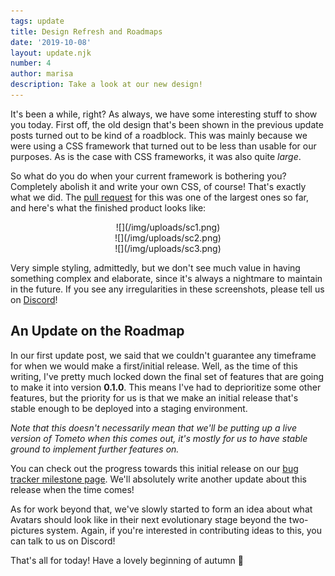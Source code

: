 ```yaml
---
tags: update
title: Design Refresh and Roadmaps
date: '2019-10-08'
layout: update.njk
number: 4
author: marisa
description: Take a look at our new design!
---
```

It's been a while, right? As always, we have some interesting stuff to show you today. First off, the old design that's been shown in the previous update posts turned out to be kind of a roadblock. This was mainly because we were using a CSS framework that turned out to be less than usable for our purposes. As is the case with CSS frameworks, it was also quite _large_.

So what do you do when your current framework is bothering you? Completely abolish it and write your own CSS, of course! That's exactly what we did. The [pull request](https://marie.marisa.cloud/t/tometo/pulls/3) for this was one of the largest ones so far, and here's what the finished product looks like:

<center>![](/img/uploads/sc1.png)</center>

<center>![](/img/uploads/sc2.png)</center>

<center>![](/img/uploads/sc3.png)</center>

Very simple styling, admittedly, but we don't see much value in having something complex and elaborate, since it's always a nightmare to maintain in the future. If you see any irregularities in these screenshots, please tell us on [Discord](https://discord.gg/xqTEcaw)!

## An Update on the Roadmap

In our first update post, we said that we couldn't guarantee any timeframe for when we would make a first/initial release. Well, as the time of this writing, I've pretty much locked down the final set of features that are going to make it into version **0.1.0**. This means I've had to deprioritize some other features, but the priority for us is that we make an initial release that's stable enough to be deployed into a staging environment.

_Note that this doesn't necessarily mean that we'll be putting up a live version of Tometo when this comes out, it's mostly for us to have stable ground to implement further features on._

You can check out the progress towards this initial release on our [bug tracker milestone page](https://bugs.marisa.cloud/versions/1). We'll absolutely write another update about this release when the time comes!

As for work beyond that, we've slowly started to form an idea about what Avatars should look like in their next evolutionary stage beyond the two-pictures system. Again, if you're interested in contributing ideas to this, you can talk to us on Discord!

That's all for today! Have a lovely beginning of autumn 🍂
